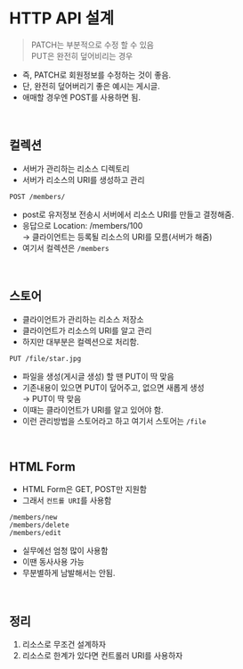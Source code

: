 # HTTP API 설계

> PATCH는 부분적으로 수정 할 수 있음  
> PUT은 완전히 덮어비리는 경우

- 즉, PATCH로 회원정보를 수정하는 것이 좋음.
- 단, 완전히 덮어버리기 좋은 예시는 게시글.
- 애매할 경우엔 POST를 사용하면 됨.

<br>

## 컬렉션

- 서버가 관리하는 리소스 디렉토리
- 서버가 리소스의 URI를 생성하고 관리

```
POST /members/
```

- post로 유저정보 전송시 서버에서 리소스 URI를 만들고 결정해줌.
- 응답으로 Location: /members/100  
  → 클라이언트는 등록될 리소스의 URI를 모름(서버가 해줌)
- 여기서 컬렉션은 `/members`

<br>

## 스토어

- 클라이언트가 관리하는 리소스 저장소
- 클라이언트가 리소스의 URI를 알고 관리
- 하지만 대부분은 컬렉션으로 처리함.

```
PUT /file/star.jpg
```

- 파일을 생성(게시글 생성) 할 땐 PUT이 딱 맞음
- 기존내용이 있으면 PUT이 덮어주고, 없으면 새롭게 생성  
  → PUT이 딱 맞음
- 이때는 클라이언트가 URI를 알고 있어야 함.
- 이런 관리방법을 스토어라고 하고 여기서 스토어는 `/file`

<br>

## HTML Form

- HTML Form은 GET, POST만 지원함
- 그래서 `컨트롤 URI`를 사용함

```
/members/new
/members/delete
/members/edit
```

- 실무에선 엄청 많이 사용함
- 이땐 동사사용 가능
- 무분별하게 남발해서는 안됨.

<br>

## 정리

1. 리소스로 무조건 설계하자
2. 리소스로 한계가 있다면 컨트롤러 URI를 사용하자
